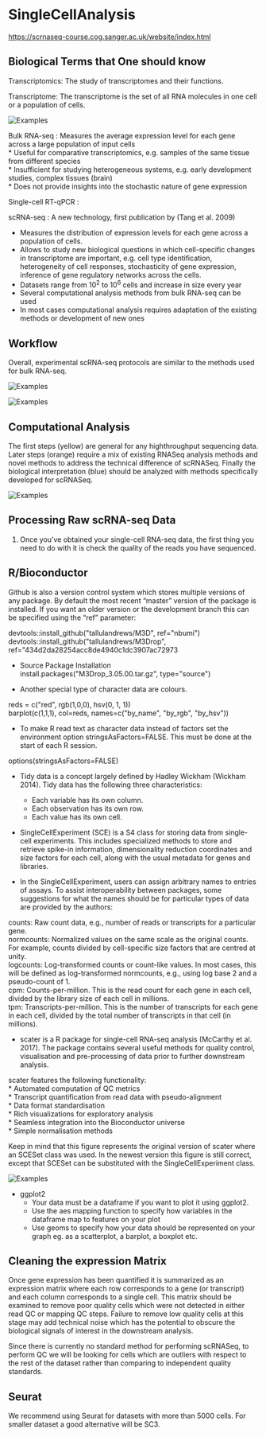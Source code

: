 # SingleCellAnalysis

https://scrnaseq-course.cog.sanger.ac.uk/website/index.html

## Biological Terms that One should know
Transcriptomics: The study of transcriptomes and their functions.

Transcriptome: The transcriptome is the set of all RNA molecules in one cell or a population of cells. 

![Examples](images/G_schem.png)

Bulk RNA-seq : Measures the average expression level for each gene across a large population of input cells  
	* Useful for comparative transcriptomics, e.g. samples of the same tissue from different species  
	* Insufficient for studying heterogeneous systems, e.g. early development studies, complex tissues (brain)  
	* Does not provide insights into the stochastic nature of gene expression  

Single-cell RT-qPCR :

scRNA-seq : A new technology, first publication by (Tang et al. 2009)  
* Measures the distribution of expression levels for each gene across a population of cells.  
* Allows to study new biological questions in which cell-specific changes in transcriptome are important, e.g. cell type identification, heterogeneity of cell responses, stochasticity of gene expression, inference of gene regulatory networks across the cells.  
* Datasets range from 10<sup>2</sup> to 10<sup>6</sup> cells and increase in size every year
* Several computational analysis methods from bulk RNA-seq can be used
* In most cases computational analysis requires adaptation of the existing methods or development of new ones


## Workflow
Overall, experimental scRNA-seq protocols are similar to the methods used for bulk RNA-seq.

![Examples](images/RNA-Seq_workflow-5.jpg)

![Examples](images/moores-law.png)


## Computational Analysis
 The first steps (yellow) are general for any highthroughput sequencing data. Later steps (orange) require a mix of existing RNASeq analysis methods and novel methods to address the technical difference of scRNASeq. Finally the biological interpretation (blue) should be analyzed with methods specifically developed for scRNASeq.

![Examples](images/flowchart.png)

## Processing Raw scRNA-seq Data
1. Once you’ve obtained your single-cell RNA-seq data, the first thing you need to do with it is check the quality of the reads you have sequenced.






## R/Bioconductor

Github is also a version control system which stores multiple versions of any package. By default the most recent “master” version of the package is installed. If you want an older version or the development branch this can be specified using the “ref” parameter:


devtools::install_github("tallulandrews/M3D", ref="nbumi")  
devtools::install_github("tallulandrews/M3Drop", ref="434d2da28254acc8de4940c1dc3907ac72973

* Source Package Installation  
install.packages("M3Drop_3.05.00.tar.gz", type="source")


* Another special type of character data are colours.   

reds = c("red", rgb(1,0,0), hsv(0, 1, 1))  
barplot(c(1,1,1), col=reds, names=c("by_name", "by_rgb", "by_hsv"))


* To make R read text as character data instead of factors set the environment option stringsAsFactors=FALSE. This must be done at the start of each R session.

options(stringsAsFactors=FALSE)  

* Tidy data is a concept largely defined by Hadley Wickham (Wickham 2014). Tidy data has the following three characteristics:  
	* Each variable has its own column.  
	* Each observation has its own row.  
	* Each value has its own cell.  


* SingleCellExperiment (SCE) is a S4 class for storing data from single-cell experiments. This includes specialized methods to store and retrieve spike-in information, dimensionality reduction coordinates and size factors for each cell, along with the usual metadata for genes and libraries.  


* In the SingleCellExperiment, users can assign arbitrary names to entries of assays. To assist interoperability between packages, some suggestions for what the names should be for particular types of data are provided by the authors:  

counts: Raw count data, e.g., number of reads or transcripts for a particular gene.  
normcounts: Normalized values on the same scale as the original counts. For example, counts divided by cell-specific size factors that are centred at unity.  
logcounts: Log-transformed counts or count-like values. In most cases, this will be defined as log-transformed normcounts, e.g., using log base 2 and a pseudo-count of 1.  
cpm: Counts-per-million. This is the read count for each gene in each cell, divided by the library size of each cell in millions.  
tpm: Transcripts-per-million. This is the number of transcripts for each gene in each cell, divided by the total number of transcripts in that cell (in millions).  


* scater is a R package for single-cell RNA-seq analysis (McCarthy et al. 2017). The package contains several useful methods for quality control, visualisation and pre-processing of data prior to further downstream analysis.  

scater features the following functionality:  
	* Automated computation of QC metrics  
	* Transcript quantification from read data with pseudo-alignment  
	* Data format standardisation  
	* Rich visualizations for exploratory analysis  
	* Seamless integration into the Bioconductor universe  
	* Simple normalisation methods  

 Keep in mind that this figure represents the original version of scater where an SCESet class was used. In the newest version this figure is still correct, except that SCESet can be substituted with the SingleCellExperiment class.


![Examples](images/scater_qc_workflow.png)  

* ggplot2  
	* Your data must be a dataframe if you want to plot it using ggplot2.  
	* Use the aes mapping function to specify how variables in the dataframe map to features on your plot  
	* Use geoms to specify how your data should be represented on your graph eg. as a scatterplot, a barplot, a boxplot etc.  

## Cleaning the expression Matrix  
Once gene expression has been quantified it is summarized as an expression matrix where each row corresponds to a gene (or transcript) and each column corresponds to a single cell. This matrix should be examined to remove poor quality cells which were not detected in either read QC or mapping QC steps. Failure to remove low quality cells at this stage may add technical noise which has the potential to obscure the biological signals of interest in the downstream analysis.

Since there is currently no standard method for performing scRNASeq, to perform QC we will be looking for cells which are outliers with respect to the rest of the dataset rather than comparing to independent quality standards.  



## Seurat
We recommend using Seurat for datasets with more than  5000 cells. For smaller dataset a good alternative will be SC3.  
































